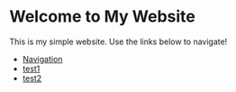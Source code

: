 # Welcome to My Website
This is my simple website. Use the links below to navigate!

- [Navigation](navigation.md)
- [test1](test1.md)
- [test2](test2.md)
